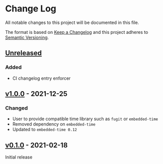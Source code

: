 # Change Log

All notable changes to this project will be documented in this file.

The format is based on [Keep a Changelog](http://keepachangelog.com/)
and this project adheres to [Semantic Versioning](http://semver.org/).

## [Unreleased]

### Added

- CI changelog entry enforcer

## [v1.0.0] - 2021-12-25

### Changed

- User to provide compatible time library such as `fugit` or `embedded-time`
- Removed dependency on `embedded-time`
- Updated to `embedded-time 0.12`

## [v0.1.0] - 2021-02-18

Initial release

[Unreleased]: https://github.com/rtic-rs/rtic-monotonic/compare/v1.0.0...HEAD
[v1.0.0]: https://github.com/rtic-rs/rtic-monotonic/compare/v0.1.0...v1.0.0
[v0.1.0]: https://github.com/rtic-rs/rtic-monotonic/compare/2220d9b...v0.1.0

